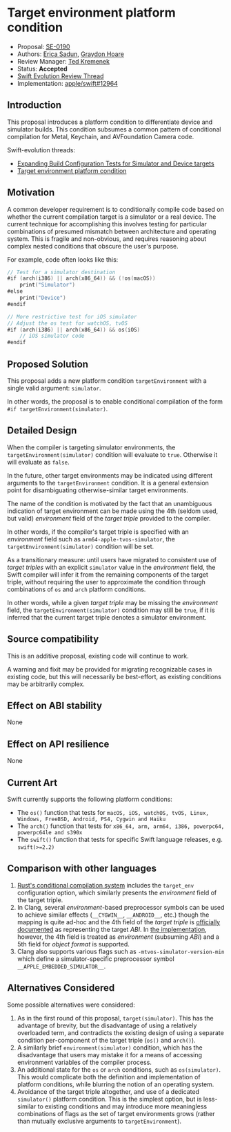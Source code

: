# Target environment platform condition

* Proposal: [SE-0190](0190-target-environment-platform-condition.md)
* Authors: [Erica Sadun](https://github.com/erica), [Graydon Hoare](https://github.com/graydon)
* Review Manager: [Ted Kremenek](https://github.com/tkremenek)
* Status: **Accepted**
* [Swift Evolution Review Thread](https://lists.swift.org/pipermail/swift-evolution/Week-of-Mon-20171127/041695.html)
* Implementation: [apple/swift#12964](https://github.com/apple/swift/pull/12964)

## Introduction

This proposal introduces a platform condition to differentiate device and simulator builds.
This condition subsumes a common pattern of conditional compilation for Metal, Keychain, and
AVFoundation Camera code.

Swift-evolution threads:

* [Expanding Build Configuration Tests for Simulator and Device targets](https://lists.swift.org/pipermail/swift-evolution/Week-of-Mon-20160314/012557.html)
* [Target environment platform condition](https://lists.swift.org/pipermail/swift-evolution/Week-of-Mon-20171023/040652.html)

## Motivation

A common developer requirement is to conditionally compile code based on whether
the current compilation target is a simulator or a real device. The current technique
for accomplishing this involves testing for particular combinations of presumed mismatch
between architecture and operating system. This is fragile and non-obvious, and
requires reasoning about complex nested conditions that obscure the user's purpose.

For example, code often looks like this:


```swift
// Test for a simulator destination
#if (arch(i386) || arch(x86_64)) && (!os(macOS))
    print("Simulator")
#else
    print("Device")
#endif

// More restrictive test for iOS simulator
// Adjust the os test for watchOS, tvOS
#if (arch(i386) || arch(x86_64)) && os(iOS)
    // iOS simulator code
#endif
```

## Proposed Solution

This proposal adds a new platform condition `targetEnvironment` with a single valid 
argument: `simulator`.

In other words, the proposal is to enable conditional compilation of the form
`#if targetEnvironment(simulator)`.

## Detailed Design

When the compiler is targeting simulator environments, the `targetEnvironment(simulator)`
condition will evaluate to `true`. Otherwise it will evaluate as `false`.

In the future, other target environments may be indicated using different arguments to
the `targetEnvironment` condition. It is a general extension point for disambiguating
otherwise-similar target environments.

The name of the condition is motivated by the fact that an unambiguous indication of
target environment can be made using the 4th (seldom used, but valid) _environment_ field of
the _target triple_ provided to the compiler.

In other words, if the compiler's target triple is specified with an _environment_
field such as `arm64-apple-tvos-simulator`, the `targetEnvironment(simulator)` condition
will be set.

As a transitionary measure: until users have migrated to consistent use of _target triples_
with an explicit `simulator` value in the _environment_ field, the Swift compiler
will infer it from the remaining components of the target triple, without requiring the
user to approximate the condition through combinations of `os` and `arch` platform
conditions.

In other words, while a given _target triple_ may be missing the _environment_ field,
the `targetEnvironment(simulator)` condition may still be `true`, if it is inferred
that the current target triple denotes a simulator environment.

## Source compatibility

This is an additive proposal, existing code will continue to work.

A warning and fixit may be provided for migrating recognizable cases in existing code,
but this will necessarily be best-effort, as existing conditions may be arbitrarily
complex.

## Effect on ABI stability

None

## Effect on API resilience

None

## Current Art

Swift currently supports the following platform conditions:

* The `os()` function that tests for `macOS, iOS, watchOS, tvOS, Linux, Windows, FreeBSD,
  Android, PS4, Cygwin and Haiku`
* The `arch()` function that tests for `x86_64, arm, arm64, i386, powerpc64, powerpc64le and s390x`
* The `swift()` function that tests for specific Swift language releases, e.g. `swift(>=2.2)`

## Comparison with other languages

1. [Rust's conditional compilation system](https://doc.rust-lang.org/reference/attributes.html#conditional-compilation)
   includes the `target_env` configuration option, which similarly presents the _environment_
   field of the target triple.
2. In Clang, several _environment_-based preprocessor symbols can be used to achieve similar
   effects (`__CYGWIN__`, `__ANDROID__`, etc.) though the mapping is quite ad-hoc and the
   4th field of the _target triple_ is 
   [officially documented](https://clang.llvm.org/docs/CrossCompilation.html#target-triple)
   as representing the target _ABI_. In 
   [the implementation](https://github.com/apple/swift-llvm/blob/352a3d745c4ed4d24c1e5a86ec0e1b2af2f0dfa4/include/llvm/ADT/Triple.h#L219-L245),
   however, the 4th field is treated as _environment_ (subsuming _ABI_) and a 5th field
   for _object format_ is supported.
3. Clang also supports various flags such as `-mtvos-simulator-version-min` which define a
   simulator-specific preprocessor symbol `__APPLE_EMBEDDED_SIMULATOR__`.


## Alternatives Considered

Some possible alternatives were considered:

  1. As in the first round of this proposal, `target(simulator)`. This has the advantage
     of brevity, but the disadvantage of using a relatively overloaded term, and contradicts
     the existing design of using a separate condition per-component of the target triple
     (`os()` and `arch()`).
  2. A similarly brief `environment(simulator)` condition, which has the disadvantage that
     users may mistake it for a means of accessing environment variables of the compiler
     process.
  3. An additional state for the `os` or `arch` conditions, such as `os(simulator)`.
     This would complicate both the definition and implementation of platform conditions,
     while blurring the notion of an operating system.
  4. Avoidance of the target triple altogether, and use of a dedicated `simulator()`
     platform condition. This is the simplest option, but is less-similar to existing
     conditions and may introduce more meaningless combinations of flags as the set of
     target environments grows (rather than mutually exclusive arguments to
     `targetEnvironment`).
